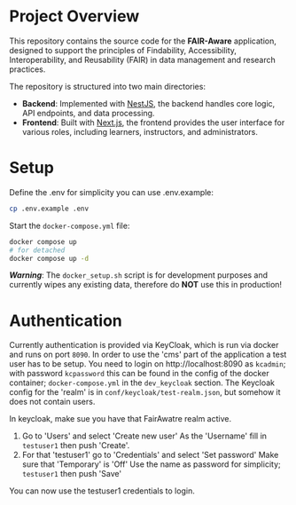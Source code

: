 # Project Overview

This repository contains the source code for the **FAIR-Aware** application, designed to support the principles of Findability, Accessibility, Interoperability, and Reusability (FAIR) in data management and research practices.

The repository is structured into two main directories:

- **Backend**: Implemented with [NestJS](https://nestjs.com/), the backend handles core logic, API endpoints, and data processing.
- **Frontend**: Built with [Next.js](https://nextjs.org/), the frontend provides the user interface for various roles, including learners, instructors, and administrators.

# Setup
Define the .env for simplicity you can use .env.example:
```bash
cp .env.example .env
```

Start the `docker-compose.yml` file:
```bash
docker compose up
# for detached
docker compose up -d
```

___Warning___: The `docker_setup.sh` script is for development purposes and currently wipes any existing data, therefore do **NOT** use this in production!

# Authentication
Currently authentication is provided via KeyCloak, which is run via docker and runs on port `8090`. 
In order to use the 'cms' part of the application a test user has to be setup. 
You need to login on http://localhost:8090 as `kcadmin`; with password `kcpassword`
this can be found in the config of the docker container;
`docker-compose.yml` in the `dev_keycloak` section. 
The Keycloak config for the 'realm' is in `conf/keycloak/test-realm.json`, but somehow it does not contain users. 

In keycloak, make sue you have that FairAwatre realm active. 
1. Go to 'Users' and select 'Create new user'
   As the 'Username' fill in `testuser1`
   then push 'Create'.
2. For that 'testuser1' go to 'Credentials' and select 'Set password'
   Make sure that 'Temporary' is 'Off'
   Use the name as password for simplicity; `testuser1`
   then push 'Save'

You can now use the testuser1 credentials to login. 

